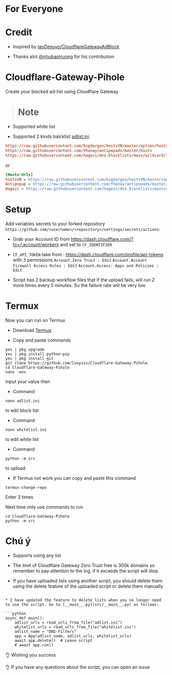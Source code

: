 # For Everyone

# Credit

* Inspired by [IanDesuyo/CloudflareGatewayAdBlock](https://github.com/IanDesuyo/CloudflareGatewayAdBlock)

* Thanks alot [@nhubaotruong](https://github.com/nhubaotruong) for his contribution 

# Cloudflare-Gateway-Pihole
Create your blocked ad-list using Cloudflare Gateway

> # Note
* Supported white list

* Supported 2 kinds balcklist [adlist.ini](adlist.ini)

```ini
https://raw.githubusercontent.com/bigdargon/hostsVN/master/option/hosts-VN
https://raw.githubusercontent.com/Yhonay/antipopads/master/hosts
https://raw.githubusercontent.com/hagezi/dns-blocklists/main/wildcard/light-onlydomains.txt
```
or
```ini
[Hosts-Urls]
hostsVN = https://raw.githubusercontent.com/bigdargon/hostsVN/master/option/hosts-VN
Antipopup = https://raw.githubusercontent.com/Yhonay/antipopads/master/hosts
Hagezi = https://raw.githubusercontent.com/hagezi/dns-blocklists/main/wildcard/light-onlydomains.txt
```


# Setup
Add variables secrets to your forked repository
`https://github.com/<username>/<repository>/settings/secrets/actions`:

* Grab your Account ID from https://dash.cloudflare.com/?to=/:account/workers and set to `CF_IDENTIFIER`
* `CF_API_TOKEN` take from : https://dash.cloudflare.com/profile/api-tokens with 3 permissions `Account.Zero Trust : Edit` `Account.Account Firewall Access Rules : Edit` `Account.Access: Apps and Policies : Edit`

* Script has 2 backup workflow files that if the upload fails, will run 2 more times every 5 minutes.  So the failure rate will be very low


# Termux

Now you can run on Termux

* Download [Termux](https://github.com/termux/termux-app/releases/latest)

* Copy and paste commands

```
yes | pkg upgrade
yes | pkg install python-pip
yes | pkg install git
git clone https://github.com/luxysiv/Cloudflare-Gateway-Pihole
cd Cloudflare-Gateway-Pihole
nano .env
```

Input your value then 

* Command
```
nano adlist.ini
```
to edit block list

* Command
```
nano whitelist.ini
```
to edit white list

* Command
```
python -m src
```
to upload 

* If Termux not work you can copy and paste this command
```
termux-change-repo
```
Enter 3 times

Next time only use commands to run 
```
cd Cloudflare-Gateway-Pihole
python -m src
```

# Chú ý 

* Supports using any list

* The limit of Cloudflare Gateway Zero Trust free is 300k domains so remember to pay attention to the log, if it exceeds the script will stop

* If you have uploaded lists using another script, you should delete them using the delete feature of the uploaded script or delete them manually
```

* I have updated the feature to delete lists when you no longer need to use the script. Go to [__main__.py](src/__main__.py) as follows:

```python
async def main():
    adlist_urls = read_urls_from_file("adlist.ini")
    whitelist_urls = read_urls_from_file("whitelist.ini")
    adlist_name = "DNS-Filters"
    app = App(adlist_name, adlist_urls, whitelist_urls)
    await app.delete()  # Leave script
    # await app.run()
```

👌 Wishing you success

👌 If you have any questions about the script, you can open an issue